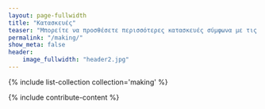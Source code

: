 ```yaml
---
layout: page-fullwidth
title: "Κατασκευές"
teaser: "Μπορείτε να προσθέσετε περισσότερες κατασκευές σύμφωνα με τις οδηγίες στο τέλος της σελίδας"
permalink: "/making/"
show_meta: false
header:
    image_fullwidth: "header2.jpg"
---
```


{% include list-collection collection='making' %}

{% include contribute-content %}
